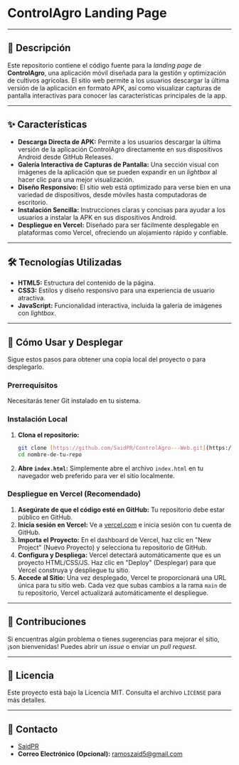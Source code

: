 # ControlAgro Landing Page

---

## 📄 Descripción

Este repositorio contiene el código fuente para la *landing page* de **ControlAgro**, una aplicación móvil diseñada para la gestión y optimización de cultivos agrícolas. El sitio web permite a los usuarios descargar la última versión de la aplicación en formato APK, así como visualizar capturas de pantalla interactivas para conocer las características principales de la app.

---

## ✨ Características

* **Descarga Directa de APK:** Permite a los usuarios descargar la última versión de la aplicación ControlAgro directamente en sus dispositivos Android desde GitHub Releases.
* **Galería Interactiva de Capturas de Pantalla:** Una sección visual con imágenes de la aplicación que se pueden expandir en un *lightbox* al hacer clic para una mejor visualización.
* **Diseño Responsivo:** El sitio web está optimizado para verse bien en una variedad de dispositivos, desde móviles hasta computadoras de escritorio.
* **Instalación Sencilla:** Instrucciones claras y concisas para ayudar a los usuarios a instalar la APK en sus dispositivos Android.
* **Despliegue en Vercel:** Diseñado para ser fácilmente desplegable en plataformas como Vercel, ofreciendo un alojamiento rápido y confiable.

---

## 🛠️ Tecnologías Utilizadas

* **HTML5:** Estructura del contenido de la página.
* **CSS3:** Estilos y diseño responsivo para una experiencia de usuario atractiva.
* **JavaScript:** Funcionalidad interactiva, incluida la galería de imágenes con *lightbox*.

---

## 🚀 Cómo Usar y Desplegar

Sigue estos pasos para obtener una copia local del proyecto o para desplegarlo.

### Prerrequisitos

Necesitarás tener Git instalado en tu sistema.

### Instalación Local

1.  **Clona el repositorio:**
    ```bash
    git clone [https://github.com/SaidPR/ControlAgro---Web.git](https://github.com/SaidPR/ControlAgro---Web.git)
    cd nombre-de-tu-repo
    ```
2.  **Abre `index.html`:** Simplemente abre el archivo `index.html` en tu navegador web preferido para ver el sitio localmente.

### Despliegue en Vercel (Recomendado)

1.  **Asegúrate de que el código esté en GitHub:** Tu repositorio debe estar público en GitHub.
2.  **Inicia sesión en Vercel:** Ve a [vercel.com](https://vercel.com/) e inicia sesión con tu cuenta de GitHub.
3.  **Importa el Proyecto:** En el dashboard de Vercel, haz clic en "New Project" (Nuevo Proyecto) y selecciona tu repositorio de GitHub.
4.  **Configura y Despliega:** Vercel detectará automáticamente que es un proyecto HTML/CSS/JS. Haz clic en "Deploy" (Desplegar) para que Vercel construya y despliegue tu sitio.
5.  **Accede al Sitio:** Una vez desplegado, Vercel te proporcionará una URL única para tu sitio web. Cada vez que subas cambios a la rama `main` de tu repositorio, Vercel actualizará automáticamente el despliegue.

---

## 🤝 Contribuciones

Si encuentras algún problema o tienes sugerencias para mejorar el sitio, ¡son bienvenidas! Puedes abrir un *issue* o enviar un *pull request*.

---

## 📝 Licencia

Este proyecto está bajo la Licencia MIT. Consulta el archivo `LICENSE` para más detalles.

---

## 📧 Contacto

* [SaidPR](https://github.com/SaidPR)
* **Correo Electrónico (Opcional):** ramoszaid5@gmail.com

